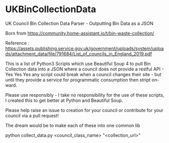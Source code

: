 # UKBinCollectionData
UK Council Bin Collection Data Parser - Outputting Bin Data as a JSON

Born from https://community.home-assistant.io/t/bin-waste-collection/

Reference : https://assets.publishing.service.gov.uk/government/uploads/system/uploads/attachment_data/file/791684/List_of_councils_in_England_2019.pdf

This is a list of Python3 Scripts which use Beautiful Soup 4 to pull Bin Collection data into a JSON where a council does not provide a restful API - Yes Yes Yes any script could break when a council changes their site - but until they provide a service for programmatic consumption then stript on-ward. 

Please use responsibly - I take no responsibility for the use of these scripts, I created this to get better at Python and Beautiful Soup.

Please help raise an issue to creation for your council or contribute for your council via a pull request!

The dream would be to make each of these into one common lib


python collect_data.py <council_class_name> "<collection_url>"